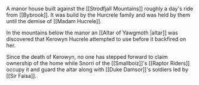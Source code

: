 A manor house built against the [[Strodfjall Mountains]] roughly a day's ride from [[Bybrook]]. It was build by the Hurcrele family and was held by them until the demise of [[Madam Hucrele]]. 

In the mountains below the manor an [[Altar of Yawgmoth |altar]] was discovered that Kerowyn Hucrele attempted to use before it backfired on her. 

Since the death of Kerowyn, no one has stepped forward to claim ownership of the home while Snorri of the [[Smallboiz]]'s [[Raptor Riders]] occupy it and guard the altar along with [[Duke Damsor]]'s soldiers led by [[Sir Faisa]]. 